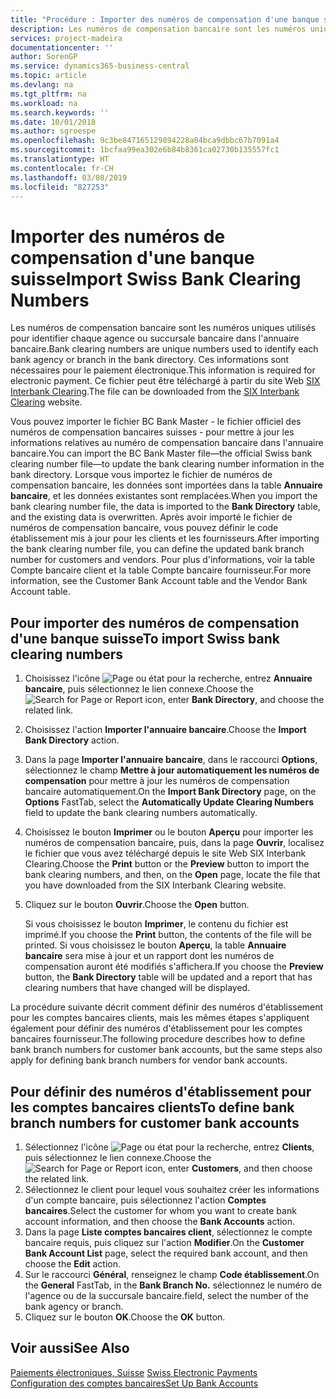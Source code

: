 ```yaml
---
title: "Procédure : Importer des numéros de compensation d'une banque suisse"
description: Les numéros de compensation bancaire sont les numéros uniques utilisés pour identifier chaque agence ou succursale bancaire dans l'annuaire bancaire. Ces informations sont nécessaires pour le paiement électronique. Ce fichier peut être téléchargé à partir du site Web SIX Interbank Clearing.
services: project-madeira
documentationcenter: ''
author: SorenGP
ms.service: dynamics365-business-central
ms.topic: article
ms.devlang: na
ms.tgt_pltfrm: na
ms.workload: na
ms.search.keywords: ''
ms.date: 10/01/2018
ms.author: sgroespe
ms.openlocfilehash: 9c3be847165129894228a04bca9dbbc67b7091a4
ms.sourcegitcommit: 1bcfaa99ea302e6b84b8361ca02730b135557fc1
ms.translationtype: HT
ms.contentlocale: fr-CH
ms.lasthandoff: 03/08/2019
ms.locfileid: "827253"
---
```

# <a name="import-swiss-bank-clearing-numbers"></a><span data-ttu-id="ce5a8-105">Importer des numéros de compensation d'une banque suisse</span><span class="sxs-lookup"><span data-stu-id="ce5a8-105">Import Swiss Bank Clearing Numbers</span></span>
<span data-ttu-id="ce5a8-106">Les numéros de compensation bancaire sont les numéros uniques utilisés pour identifier chaque agence ou succursale bancaire dans l'annuaire bancaire.</span><span class="sxs-lookup"><span data-stu-id="ce5a8-106">Bank clearing numbers are unique numbers used to identify each bank agency or branch in the bank directory.</span></span> <span data-ttu-id="ce5a8-107">Ces informations sont nécessaires pour le paiement électronique.</span><span class="sxs-lookup"><span data-stu-id="ce5a8-107">This information is required for electronic payment.</span></span> <span data-ttu-id="ce5a8-108">Ce fichier peut être téléchargé à partir du site Web [SIX Interbank Clearing](https://go.microsoft.com/fwlink/?LinkId=145121).</span><span class="sxs-lookup"><span data-stu-id="ce5a8-108">The file can be downloaded from the [SIX Interbank Clearing](https://go.microsoft.com/fwlink/?LinkId=145121) website.</span></span>  

<span data-ttu-id="ce5a8-109">Vous pouvez importer le fichier BC Bank Master - le fichier officiel des numéros de compensation bancaires suisses - pour mettre à jour les informations relatives au numéro de compensation bancaire dans l'annuaire bancaire.</span><span class="sxs-lookup"><span data-stu-id="ce5a8-109">You can import the BC Bank Master file—the official Swiss bank clearing number file—to update the bank clearing number information in the bank directory.</span></span> <span data-ttu-id="ce5a8-110">Lorsque vous importez le fichier de numéros de compensation bancaire, les données sont importées dans la table **Annuaire bancaire**, et les données existantes sont remplacées.</span><span class="sxs-lookup"><span data-stu-id="ce5a8-110">When you import the bank clearing number file, the data is imported to the **Bank Directory** table, and the existing data is overwritten.</span></span> <span data-ttu-id="ce5a8-111">Après avoir importé le fichier de numéros de compensation bancaire, vous pouvez définir le code établissement mis à jour pour les clients et les fournisseurs.</span><span class="sxs-lookup"><span data-stu-id="ce5a8-111">After importing the bank clearing number file, you can define the updated bank branch number for customers and vendors.</span></span> <span data-ttu-id="ce5a8-112">Pour plus d'informations, voir la table Compte bancaire client et la table Compte bancaire fournisseur.</span><span class="sxs-lookup"><span data-stu-id="ce5a8-112">For more information, see the Customer Bank Account table and the Vendor Bank Account table.</span></span>  

## <a name="to-import-swiss-bank-clearing-numbers"></a><span data-ttu-id="ce5a8-113">Pour importer des numéros de compensation d'une banque suisse</span><span class="sxs-lookup"><span data-stu-id="ce5a8-113">To import Swiss bank clearing numbers</span></span>  

1.  <span data-ttu-id="ce5a8-114">Choisissez l'icône ![Page ou état pour la recherche](../../media/ui-search/search_small.png "icône Page ou état pour la recherche"), entrez **Annuaire bancaire**, puis sélectionnez le lien connexe.</span><span class="sxs-lookup"><span data-stu-id="ce5a8-114">Choose the ![Search for Page or Report](../../media/ui-search/search_small.png "Search for Page or Report icon") icon, enter **Bank Directory**, and choose the related link.</span></span>  
2.  <span data-ttu-id="ce5a8-115">Choisissez l'action **Importer l'annuaire bancaire**.</span><span class="sxs-lookup"><span data-stu-id="ce5a8-115">Choose the **Import Bank Directory** action.</span></span>  
3.  <span data-ttu-id="ce5a8-116">Dans la page **Importer l'annuaire bancaire**, dans le raccourci **Options**, sélectionnez le champ **Mettre à jour automatiquement les numéros de compensation** pour mettre à jour les numéros de compensation bancaire automatiquement.</span><span class="sxs-lookup"><span data-stu-id="ce5a8-116">On the **Import Bank Directory** page, on the **Options** FastTab, select the **Automatically Update Clearing Numbers** field to update the bank clearing numbers automatically.</span></span>  
4.  <span data-ttu-id="ce5a8-117">Choisissez le bouton **Imprimer** ou le bouton **Aperçu** pour importer les numéros de compensation bancaire, puis, dans la page **Ouvrir**, localisez le fichier que vous avez téléchargé depuis le site Web SIX Interbank Clearing.</span><span class="sxs-lookup"><span data-stu-id="ce5a8-117">Choose the **Print** button or the **Preview** button to import the bank clearing numbers, and then, on the **Open** page, locate the file that you have downloaded from the SIX Interbank Clearing website.</span></span>
5. <span data-ttu-id="ce5a8-118">Cliquez sur le bouton **Ouvrir**.</span><span class="sxs-lookup"><span data-stu-id="ce5a8-118">Choose the **Open** button.</span></span>  

    <span data-ttu-id="ce5a8-119">Si vous choisissez le bouton **Imprimer**, le contenu du fichier est imprimé.</span><span class="sxs-lookup"><span data-stu-id="ce5a8-119">If you choose the **Print** button, the contents of the file will be printed.</span></span> <span data-ttu-id="ce5a8-120">Si vous choisissez le bouton **Aperçu**, la table **Annuaire bancaire** sera mise à jour et un rapport dont les numéros de compensation auront été modifiés s'affichera.</span><span class="sxs-lookup"><span data-stu-id="ce5a8-120">If you choose the **Preview** button, the **Bank Directory** table will be updated and a report that has clearing numbers that have changed will be displayed.</span></span>  

<span data-ttu-id="ce5a8-121">La procédure suivante décrit comment définir des numéros d'établissement pour les comptes bancaires clients, mais les mêmes étapes s'appliquent également pour définir des numéros d'établissement pour les comptes bancaires fournisseur.</span><span class="sxs-lookup"><span data-stu-id="ce5a8-121">The following procedure describes how to define bank branch numbers for customer bank accounts, but the same steps also apply for defining bank branch numbers for vendor bank accounts.</span></span>  

## <a name="to-define-bank-branch-numbers-for-customer-bank-accounts"></a><span data-ttu-id="ce5a8-122">Pour définir des numéros d'établissement pour les comptes bancaires clients</span><span class="sxs-lookup"><span data-stu-id="ce5a8-122">To define bank branch numbers for customer bank accounts</span></span>  

1.  <span data-ttu-id="ce5a8-123">Sélectionnez l'icône ![Page ou état pour la recherche](../../media/ui-search/search_small.png "icône Page ou état pour la recherche"), entrez **Clients**, puis sélectionnez le lien connexe.</span><span class="sxs-lookup"><span data-stu-id="ce5a8-123">Choose the ![Search for Page or Report](../../media/ui-search/search_small.png "Search for Page or Report icon") icon, enter **Customers**, and then choose the related link.</span></span>  
2.  <span data-ttu-id="ce5a8-124">Sélectionnez le client pour lequel vous souhaitez créer les informations d'un compte bancaire, puis sélectionnez l'action **Comptes bancaires**.</span><span class="sxs-lookup"><span data-stu-id="ce5a8-124">Select the customer for whom you want to create bank account information, and then choose the **Bank Accounts** action.</span></span>  
3.  <span data-ttu-id="ce5a8-125">Dans la page **Liste comptes bancaires client**, sélectionnez le compte bancaire requis, puis cliquez sur l'action **Modifier**.</span><span class="sxs-lookup"><span data-stu-id="ce5a8-125">On the **Customer Bank Account List** page, select the required bank account, and then choose the **Edit** action.</span></span>  
4.  <span data-ttu-id="ce5a8-126">Sur le raccourci **Général**, renseignez le champ **Code établissement**.</span><span class="sxs-lookup"><span data-stu-id="ce5a8-126">On the **General** FastTab, in the **Bank Branch No.**</span></span> <span data-ttu-id="ce5a8-127">sélectionnez le numéro de l'agence ou de la succursale bancaire.</span><span class="sxs-lookup"><span data-stu-id="ce5a8-127">field, select the number of the bank agency or branch.</span></span>  
5.  <span data-ttu-id="ce5a8-128">Cliquez sur le bouton **OK**.</span><span class="sxs-lookup"><span data-stu-id="ce5a8-128">Choose the **OK** button.</span></span>  

## <a name="see-also"></a><span data-ttu-id="ce5a8-129">Voir aussi</span><span class="sxs-lookup"><span data-stu-id="ce5a8-129">See Also</span></span>  
 <span data-ttu-id="ce5a8-130">[Paiements électroniques, Suisse](swiss-electronic-payments.md) </span><span class="sxs-lookup"><span data-stu-id="ce5a8-130">[Swiss Electronic Payments](swiss-electronic-payments.md) </span></span>  
 [<span data-ttu-id="ce5a8-131">Configuration des comptes bancaires</span><span class="sxs-lookup"><span data-stu-id="ce5a8-131">Set Up Bank Accounts</span></span>](../../bank-how-setup-bank-accounts.md)

